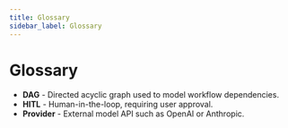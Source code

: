 ```yaml
---
title: Glossary
sidebar_label: Glossary
---
```


# Glossary

- **DAG** - Directed acyclic graph used to model workflow dependencies.
- **HITL** - Human-in-the-loop, requiring user approval.
- **Provider** - External model API such as OpenAI or Anthropic.
